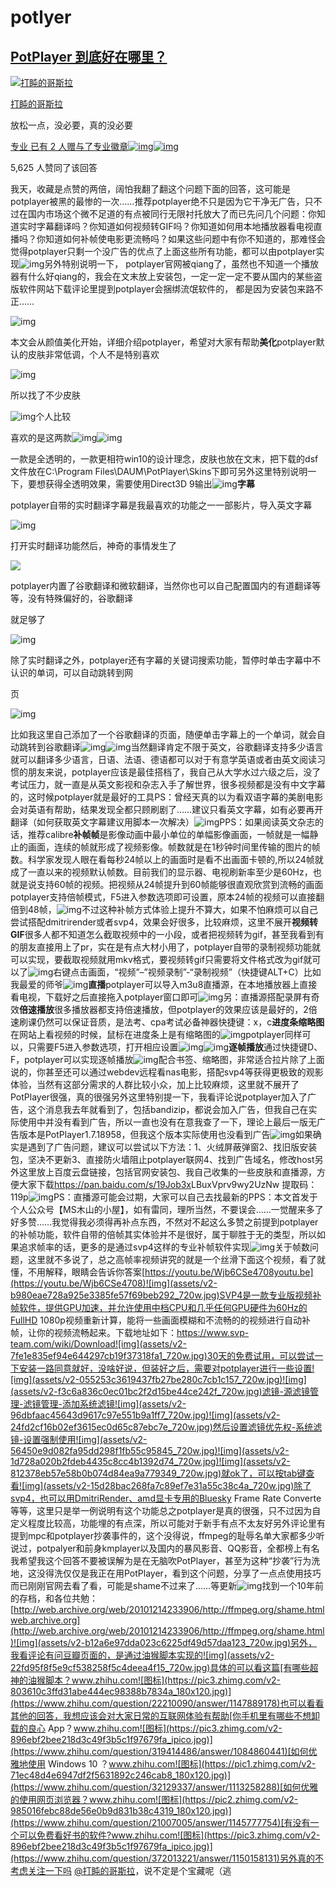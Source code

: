 # potlyer

## [PotPlayer 到底好在哪里？](https://www.zhihu.com/question/20710497/answer/1076773103)

[![打盹的哥斯拉](assets/v2-e566e13da8fcc13098e496e6b650e586_s.jpg)](https://www.zhihu.com/people/zzxww)

[打盹的哥斯拉](https://www.zhihu.com/people/zzxww)

放松一点，没必要，真的没必要

[专业 已有 2 人赠与了专业徽章![img](assets/eac3dcf0e_s.jpg)![img](assets/v2-e9afece0d1eda52873fd4b5a26742450_s.jpg)]()

5,625 人赞同了该回答

我天，收藏是点赞的两倍，阔怕我翻了翻这个问题下面的回答，这可能是potplayer被黑的最惨的一次……推荐potplayer绝不只是因为它干净无广告，只不过在国内市场这个微不足道的有点被同行无限衬托放大了而已先问几个问题：你知道实时字幕翻译吗？你知道如何视频转GIF吗？你知道如何用本地播放器看电视直播吗？你知道如何补帧使电影更流畅吗？如果这些问题中有你不知道的，那难怪会觉得potplayer只剩一个没广告的优点了上面这些所有功能，都可以由potplayer实现![img](assets/v2-f353d385b15882f2b09c62c694370560_720w.jpg)另外特别说明一下， potplayer官网被qiang了，虽然也不知道一个播放器有什么好qiang的，我会在文末放上安装包，一定一定一定不要从国内的某些盗版软件网站下载评论里提到potplayer会捆绑流氓软件的， 都是因为安装包来路不正……

![img](assets/v2-d960fbe19d09b96b4382b100ddd2f499_720w.jpg)

本文会从颜值美化开始，详细介绍potplayer，希望对大家有帮助**美化**potplayer默认的皮肤非常低调，个人不是特别喜欢

![img](assets/v2-72468ba70b747393cafd8190acfedccf_720w.jpg)

所以找了不少皮肤

![img](assets/v2-a523b5469f08439048719e27a2d6efcb_720w.jpg)个人比较

喜欢的是这两款![img](assets/v2-c2bbb1ec05ea7d717d83d96cbc488603_720w.jpg)![img](assets/v2-a1488b9f6792e908314a57c1c50d6130_720w.jpg)

一款是全透明的，一款更相符win10的设计理念，皮肤也放在文末，把下载的dsf文件放在C:\Program Files\DAUM\PotPlayer\Skins下即可另外这里特别说明一下，要想获得全透明效果，需要使用Direct3D 9输出![img](assets/v2-ec77b006d406b17a795ee11d2feca533_720w.jpg)**字幕**

potplayer自带的实时翻译字幕是我最喜欢的功能之一一部影片，导入英文字幕

![img](assets/v2-e75906e500e8a8f69b4888d56f791146_720w.jpg)

打开实时翻译功能然后，神奇的事情发生了

![](assets/v2-ea9b8cd8e0e46c0df53a430ad1ed63f6_720w.jpg)

potplayer内置了谷歌翻译和微软翻译，当然你也可以自己配置国内的有道翻译等等，没有特殊偏好的，谷歌翻译

就足够了

![img](assets/v2-2dca841fc5971c2a1bcd539194c825c3_720w.jpg)

除了实时翻译之外，potplayer还有字幕的关键词搜索功能，暂停时单击字幕中不认识的单词，可以自动跳转到网

页

![img](assets/v2-3a9d7c0d71746805e797760ebce40d46_720w.jpg)

比如我这里自己添加了一个谷歌翻译的页面，随便单击字幕上的一个单词，就会自动跳转到谷歌翻译![img](assets/v2-5887ceaf5d8f0c634507368d2108bde8_720w.jpg)![img](assets/v2-cc83a762b76deba1310b442fbd267df5_720w.jpg)当然翻译肯定不限于英文，谷歌翻译支持多少语言就可以翻译多少语言，日语、法语、德语都可以对于有意学英语或者由英文阅读习惯的朋友来说，potplayer应该是最佳搭档了，我自己从大学水过六级之后，没了考试压力，就一直是从英文影视和杂志入手了解世界，很多视频都是没有中文字幕的，这时候potplayer就是最好的工具PS：曾经天真的以为看双语字幕的美剧电影会对英语有帮助，结果发现全都只顾刷剧了……建议只看英文字幕，如有必要再开翻译（如何获取英文字幕建议用脚本一次解决）![img](assets/v2-480de1e3280db016876adc56f9b0329e_720w.jpg)PPS：如果阅读英文杂志的话，推荐calibre**补帧帧**是影像动画中最小单位的单幅影像画面，一帧就是一幅静止的画面，连续的帧就形成了视频影像。帧数就是在1秒钟时间里传输的图片的帧数。科学家发现人眼在看每秒24帧以上的画面时是看不出画面卡顿的,所以24帧就成了一直以来的视频默认帧数。目前我们的显示器、电视刷新率至少是60Hz，也就是说支持60帧的视频。把视频从24帧提升到60帧能够很直观欣赏到流畅的画面potplayer支持倍帧模式，F5进入参数选项即可设置，原本24帧的视频可以直接翻倍到48帧，![img](assets/v2-6b7eb0e6c0c8606a3c0858dfbf550400_720w.jpg)不过这种补帧方式体验上提升不算大，如果不怕麻烦可以自己尝试搭配dmitrirender或者svp4，效果会好很多，比较麻烦，这里不展开**视频转GIF**很多人都不知道怎么截取视频中的一小段，或者把视频转为gif，甚至我看到有的朋友直接用上了pr，实在是有点大材小用了，potplayer自带的录制视频功能就可以实现，要截取视频就用mkv格式，要视频转gif只需要将文件格式改为gif就可以了![img](assets/v2-9aa8e9ff947dd2580d4a0f1ddf61af7e_720w.jpg)右键点击画面，“视频”–”视频录制”-“录制视频”（快捷键ALT+C）比如我最爱的师爷![img](assets/v2-20c16b34441021d49b6e22dfc9877e7b_b.jpg)**直播**potplayer可以导入m3u8直播源，在本地播放器上直接看电视，下载好之后直接拖入potplayer窗口即可![img](assets/v2-30039f5d654dbe6498cb7e3181da1e7e_720w.jpg)另：直播源搭配录屏有奇效**倍速播放**很多播放器都支持倍速播放，但potplayer的效果应该是最好的，2倍速刷课仍然可以保证音质，是法考、cpa考试必备神器快捷键：x，c**进度条缩略图**在网站上看视频的时候，鼠标在进度条上是有缩略图的![img](assets/v2-711ef0def1797c3645f0981f59502d30_720w.jpg)potplayer同样可以，只需要F5进入参数选项，打开相应设置![img](assets/v2-3efff43adcde15e5f0ecf71b285caf42_720w.jpg)![img](assets/v2-326fac40a67272f47be6ffb900f1ee0d_720w.jpg)**逐帧播放**通过快捷键D、F，potplayer可以实现逐帧播放![img](assets/v2-650a178698f7e19871d043ef450968f0_720w.jpg)配合书签、缩略图，非常适合拉片除了上面说的，你甚至还可以通过webdev远程看nas电影，搭配svp4等获得更极致的观影体验，当然有这部分需求的人群比较小众，加上比较麻烦，这里就不展开了PotPlayer很强，真的很强另外这里特别提一下，我看评论说potplayer加入了广告，这个消息我去年就看到了，包括bandizip，都说会加入广告，但我自己在实际使用中并没有看到广告，所以一直也没有在意我查了一下，理论上最后一版无广告版本是PotPlayer1.7.18958，但我这个版本实际使用也没看到广告![img](assets/v2-82cb401b6a45ba8f62d1087c64a886c5_720w.jpg)如果确实是遇到了广告问题，建议可以尝试以下方法：1、火绒屏蔽弹窗2、找旧版安装包，坚决不更新3、直接防火墙阻止potplayer联网4、找到广告域名，修改host另外这里放上百度云盘链接，包括官网安装包、我自己收集的一些皮肤和直播源，方便大家下载[https://](https://pan.baidu.com/s/19Job3xLBuxVprv9wy2UzNw)[pan.baidu.com/s/19Job3x](https://www.zhihu.com/collection/pan.baidu.com/s/19Job3x)LBuxVprv9wy2UzNw 提取码：119p![img](assets/v2-76e2e65abbdb61632f548712307e4d38_720w.jpg)PS：直播源可能会过期，大家可以自己去找最新的PPS：本文首发于个人公众号【MS木山的小屋】，如有雷同，理所当然，不要误会……一觉醒来多了好多赞……我觉得我必须得再补点东西，不然对不起这么多赞之前提到potplayer的补帧功能，软件自带的倍帧其实体验并不是很好，属于聊胜于无的类型，所以如果追求帧率的话，更多的是通过svp4这样的专业补帧软件实现![img](assets/v2-b0367604e30e030ca707ff61421a83e3_720w.jpg)关于帧数问题，这里就不多说了，总之高帧率视频讲究的就是一个丝滑下面这个视频，看了就懂，不用解释，眼睛会告诉你答案[https://youtu.be/Wjb6CSe4708youtu.be](https://youtu.be/Wjb6CSe4708)![img](assets/v2-b980eae728a925e3385fe57f69beb292_720w.jpg)SVP4是一款专业版视频补帧软件，提供GPU加速，并允许使用中档CPU和几乎任何GPU硬件为60Hz的FullHD 1080p视频重新计算，能将一些画面模糊和不流畅的的视频进行自动补帧，让你的视频流畅起来。下载地址如下：https://www.svp-team.com/wiki/Download![img](assets/v2-7fe1e835ef94e644297cb19f37318fa1_720w.jpg)30天的免费试用，可以尝试一下安装一路同意就好，没啥好说，但装好之后，需要对potplayer进行一些设置![img](assets/v2-055253c3619437fb27be280c7cb1c157_720w.jpg)![img](assets/v2-f3c6a836c0ec01bc2f2d15be44ce242f_720w.jpg)滤镜-源滤镜管理-滤镜管理-添加系统滤镜![img](assets/v2-96dbfaac45643d9617c97e551b9a1ff7_720w.jpg)![img](assets/v2-24fd2cf16b02ef3615ec0d65c87ebc7e_720w.jpg)然后设置滤镜优先权-系统滤镜-设置强制使用![img](assets/v2-56450e9d082fa95dd298f1fb55c95845_720w.jpg)![img](assets/v2-1d728a020b2fdeb4435c8cc4b1392d74_720w.jpg)![img](assets/v2-812378eb57e58b0b074d84ea9a779349_720w.jpg)就ok了，可以按tab键查看![img](assets/v2-15d28bac268fa7c89ef7e31a55c38c4a_720w.jpg)除了svp4，也可以用DmitriRender、amd显卡专用的Bluesky Frame Rate Converte等等，这里只是举一例说明有这个功能总之potplayer是真的很强，只不过因为自定义程度比较高，功能埋的有点深，所以可能对于新手有点不太友好另外评论里有提到mpc和potplayer抄袭事件的，这个没得说，ffmpeg的耻辱名单大家都多少听说过，potpalyer和前身kmplayer以及国内的暴风影音、QQ影音，全都榜上有名我希望我这个回答不要被误解为是在无脑吹PotPlayer，甚至为这种“抄袭”行为洗地，这没得洗仅仅是我正在用PotPlayer，看到这个问题，分享了一点点使用技巧而已刚刚官网去看了看，可能是shame不过来了……等更新![img](assets/v2-800880c90ad4afc6b9f68dcbd3dd7184_720w.jpg)找到一个10年前的存档，和各位共勉：[http://web.archive.org/web/20101214233906/http://ffmpeg.org/shame.htmlweb.archive.org](http://web.archive.org/web/20101214233906/http://ffmpeg.org/shame.html)![img](assets/v2-b12a6e97dda023c6225df49d57daa123_720w.jpg)另外，我看评论有问豆瓣页面的，是通过油猴脚本实现的![img](assets/v2-22fd95f8f5e9cf538258f5c4deea4f15_720w.jpg)具体的可以看这篇[有哪些超神的油猴脚本？www.zhihu.com![图标](https://pic3.zhimg.com/v2-803610c3ffd31abe444ec98388b7834a_180x120.jpg)](https://www.zhihu.com/question/22210090/answer/1147889178)也可以看看其他的回答，我想应该会对大家日常的互联网体验有帮助[你手机里有哪些不想卸载的良心 App？www.zhihu.com![图标](https://pic3.zhimg.com/v2-896ebf2bee218d3c49f3b5c1f97679fa_ipico.jpg)](https://www.zhihu.com/question/319414486/answer/1084860441)[如何优雅地使用 Windows 10 ？www.zhihu.com![图标](https://pic1.zhimg.com/v2-71ec48d4e6947df2f5631892c246cab8_180x120.jpg)](https://www.zhihu.com/question/32129337/answer/1113258288)[如何优雅的使用网页浏览器？www.zhihu.com![图标](https://pic2.zhimg.com/v2-985016febc88de56e0b9d831b38c4319_180x120.jpg)](https://www.zhihu.com/question/21007005/answer/1145777754)[有没有一个可以免费看好书的软件?www.zhihu.com![图标](https://pic3.zhimg.com/v2-896ebf2bee218d3c49f3b5c1f97679fa_ipico.jpg)](https://www.zhihu.com/question/372013221/answer/1150158131)另外真的不考虑关注一下吗 [@打盹的哥斯拉](https://www.zhihu.com/people/a832445241a8b3e4006cc0eea51f9872)，说不定是个宝藏呢（逃